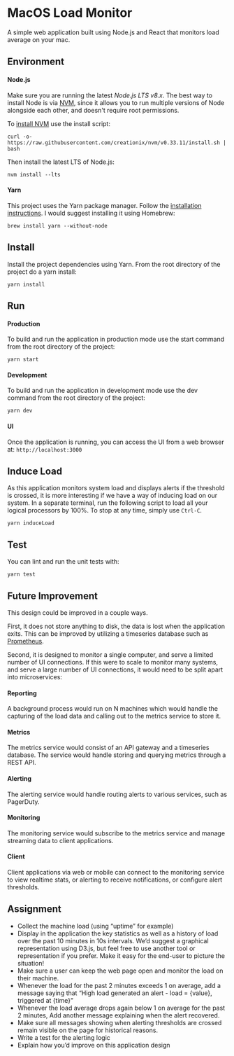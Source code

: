 # MacOS Load Monitor
A simple web application built using Node.js and React that monitors load average on your mac.

## Environment
#### Node.js
Make sure you are running the latest *Node.js LTS v8.x*. The best way to install Node is via [NVM](https://github.com/creationix/nvm), since it allows you to run multiple versions of Node alongside each other, and doesn't require root permissions.

To [install NVM](https://github.com/creationix/nvm#installation) use the install script:
```
curl -o- https://raw.githubusercontent.com/creationix/nvm/v0.33.11/install.sh | bash
```

Then install the latest LTS of Node.js:
```
nvm install --lts
```

#### Yarn
This project uses the Yarn package manager. Follow the [installation instructions](https://yarnpkg.com/en/docs/install#mac-stable). I would suggest installing it using Homebrew:
```
brew install yarn --without-node
```

## Install
Install the project dependencies using Yarn. From the root directory of the project do a yarn install:
```
yarn install
```

## Run
#### Production
To build and run the application in production mode use the start command from the root directory of the project:
```
yarn start
```

#### Development
To build and run the application in development mode use the dev command from the root directory of the project:
```
yarn dev
```

#### UI
Once the application is running, you can access the UI from a web browser at: `http://localhost:3000`

## Induce Load
As this application monitors system load and displays alerts if the threshold is crossed, it is more interesting if we have a way of inducing load on our system. In a separate terminal, run the following script to load all your logical processors by 100%. To stop at any time, simply use `Ctrl-C`.
```
yarn induceLoad
```

## Test
You can lint and run the unit tests with:
```
yarn test
```

## Future Improvement
This design could be improved in a couple ways.

First, it does not store anything to disk, the data is lost when the application exits. This can be improved by utilizing a timeseries database such as [Prometheus](https://prometheus.io/).

Second, it is designed to monitor a single computer, and serve a limited number of UI connections. If this were to scale to monitor many systems, and serve a large number of UI connections, it would need to be split apart into microservices:

#### Reporting
A background process would run on N machines which would handle the capturing of the load data and calling out to the metrics service to store it.

#### Metrics
The metrics service would consist of an API gateway and a timeseries database. The service would handle storing and querying metrics through a REST API.

#### Alerting
The alerting service would handle routing alerts to various services, such as PagerDuty.

#### Monitoring
The monitoring service would subscribe to the metrics service and manage streaming data to client applications.

#### Client
Client applications via web or mobile can connect to the monitoring service to view realtime stats, or alerting to receive notifications, or configure alert thresholds.

## Assignment
* Collect the machine load (using “uptime” for example)
* Display in the application the key statistics as well as a history of load over the past 10 minutes in 10s intervals. We’d suggest a graphical representation using D3.js, but feel free to use another tool or representation if you prefer. Make it easy for the end-user to picture the situation!
* Make sure a user can keep the web page open and monitor the load on their machine.
* Whenever the load for the past 2 minutes exceeds 1 on average, add a message saying that “High load generated an alert - load = {value}, triggered at {time}”
* Whenever the load average drops again below 1 on average for the past 2 minutes, Add another message explaining when the alert recovered.
* Make sure all messages showing when alerting thresholds are crossed remain visible on the page for historical reasons.
* Write a test for the alerting logic
* Explain how you’d improve on this application design
